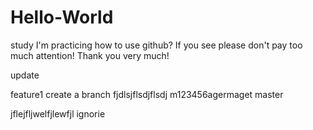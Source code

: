 # Hello-World
study
I'm practicing how to use github? If you see please don't pay too much attention! Thank you very much!

update

feature1
create a branch
fjdlsjflsdjflsdj
m123456agermaget
master


jflejfljwelfjlewfjl
ignorie
